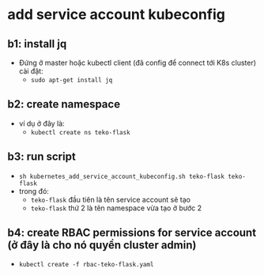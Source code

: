 # add service account kubeconfig
## b1: install jq
- Đứng ở master hoặc kubectl client (đã config để connect tới K8s cluster) cài đặt:
  - `sudo apt-get install jq`
## b2: create namespace
- ví dụ ở đây là:
  - `kubectl create ns teko-flask`
## b3: run script
- `sh kubernetes_add_service_account_kubeconfig.sh teko-flask teko-flask`
- trong đó:
  - `teko-flask` đầu tiên là tên service account sẽ tạo
  - `teko-flask` thứ 2 là tên namespace vừa tạo ở bước 2
## b4: create RBAC permissions for service account (ở đây là cho nó quyền cluster admin)
- `kubectl create -f rbac-teko-flask.yaml`
